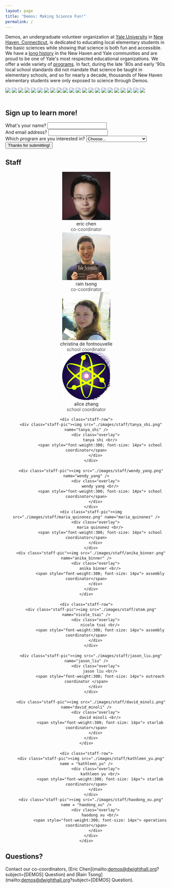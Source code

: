 ```yaml
---
layout: page
title: "Demos: Making Science Fun!"
permalink: /
---
```


<link rel="stylesheet" href="css/bootstrap.form.css">
<script src="//ajax.googleapis.com/ajax/libs/jquery/1/jquery.min.js"></script>
<script src="./js/jquery.cycle2.min.js"></script>
<link rel="stylesheet" type="text/css" href="./css/overlay.css" />

Demos, an undergraduate volunteer organization at [Yale University](http://www.yale.edu/) 
in [New Haven, Connecticut](http://www.cityofnewhaven.com/), is dedicated to educating local
elementary students in the basic sciences while showing that science is both fun
and accessible. We have a [long history](/demos/about/) in the New Haven and
Yale communities and are proud to be one of Yale's most respected educational
organizations.  We offer a wide variety of [programs](/demos/programs/). In
fact, during the late '80s and early '90s local school standards did not mandate
that science be taught in elementary schools, and so for nearly a decade,
thousands of New Haven elementary students were only exposed to science through
Demos.

<!--- Carousel slide of pictures -->
<div class="cycle-slideshow" data-cycle-random="true">
  <img src="./images/1.jpg">
  <img src="./images/2.jpg">
  <img src="./images/3.jpg">
  <img src="./images/4.jpg">
  <img src="./images/5.jpg">
  <img src="./images/6.jpg">
  <img src="./images/7.jpg">
  <img src="./images/8.jpg">
  <img src="./images/9.jpg">
  <img src="./images/10.jpg">
  <img src="./images/11.jpg">
  <img src="./images/12.jpg">
  <img src="./images/13.jpg">
  <img src="./images/14.jpg">
  <img src="./images/15.jpg">
  <img src="./images/16.jpg">
  <img src="./images/17.jpg">
  <img src="./images/18.jpg">
  <img src="./images/19.jpg">
  <img src="./images/20.jpg">
  <img src="./images/21.jpg">
  <img src="./images/22.jpg">
</div>

<br>

Sign up to learn more!
----------------------

<form action="//forms.brace.io/jason.liu@yale.edu" role="form" method="POST">
  <div class="form-group">
    <label for="name">What's your name?</label>
    <input type="text" name="name" class="form-control" required>
  </div>

  <div class="form-group">
    <label for="_replyto">And email address?</label>
    <input type="email" name="_replyto" class="form-control" required>
  </div>

  <div class="form-group">
    <label for="funding">Which program are you interested in?</label>
    <select name="program" class="form-control">
      <option value="">Choose...</option>
      <option>Weekly Classroom Program</option>
      <option>Assemblies</option>
      <option>StarLab</option>
    </select>
  </div>

  <div>
    <input type="hidden" name="_next" value="http://jasonkliu.github.io/demos/thanks/">
    <input type="submit" class="btn btn-lg" value="Thanks for submitting!">
  </div>
</form>

Staff
-----

<center>
<div class="section-team" id="section-team">
    <div class="staff-row">
        <div class="staff-pic"><img src="./images/staff/eric_chen.png" name="eric_chen" />
            <div class="overlay">
                eric chen <br/>
                <span style="font-weight:300; font-size: 14px"> co-coordinator</span>
            </div>
        </div>
        <div class="staff-pic"><img src="./images/staff/rain_tsong.png" name="rain_tsong" />
            <div class="overlay">
                rain tsong <br/>
                <span style="font-weight:300; font-size: 14px"> co-coordinator</span>
            </div>
        </div>
        <div class="staff-pic"><img src="./images/staff/christina_de_fontnouvelle.png" name="christina_de_fontnouvelle" />
            <div class="overlay">
                christina de fontnouvelle <br/>
                <span style="font-weight:300; font-size: 14px"> school coordinator</span>
            </div>
        </div>
        <div class="staff-pic"><img src="./images/staff/atom.png" name="alice_zhang" />
            <div class="overlay">
                alice zhang <br/>
                <span style="font-weight:300; font-size: 14px"> school coordinator</span>
            </div>
        </div>
    </div>

    <div class="staff-row">
        <div class="staff-pic"><img src="./images/staff/tanya_shi.png" name="tanya_shi" />
            <div class="overlay">
                tanya shi <br/>
                <span style="font-weight:300; font-size: 14px"> school coordinator</span>
            </div>
        </div>

        <div class="staff-pic"><img src="./images/staff/wendy_yang.png" name="wendy_yang" />
            <div class="overlay">
                wendy yang <br/>
                <span style="font-weight:300; font-size: 14px"> school coordinator</span>
            </div>
        </div>
        <div class="staff-pic"><img src="./images/staff/maria_quinonez.png" name="maria_quinonez" />
            <div class="overlay">
                maria quinonez <br/>
                <span style="font-weight:300; font-size: 14px"> school coordinator</span>
            </div>
        </div>
        <div class="staff-pic"><img src="./images/staff/anika_binner.png" name="anika_binner" />
            <div class="overlay">
                anika binner <br/>
                <span style="font-weight:300; font-size: 14px"> assembly coordinator</span>
            </div>
        </div>
    </div>

    <div class="staff-row">
        <div class="staff-pic"><img src="./images/staff/atom.png" name="nicole_tsai" />
            <div class="overlay">
                nicole tsai <br/>
                <span style="font-weight:300; font-size: 14px"> assembly coordinator</span>
            </div>
        </div>

        <div class="staff-pic"><img src="./images/staff/jason_liu.png" name="jason_liu" />
            <div class="overlay">
                jason liu <br/>
                <span style="font-weight:300; font-size: 14px"> outreach coordinator </span>
            </div>
        </div>

        <div class="staff-pic"><img src="./images/staff/david_minoli.png" name="david_minoli" />
            <div class="overlay">
                david minoli <br/>
                <span style="font-weight:300; font-size: 14px"> starlab coordinator</span>
            </div>
        </div>
    </div>

    <div class="staff-row">
        <div class="staff-pic"><img src="./images/staff/kathleen_yu.png" name = "kathleen_yu" />
            <div class="overlay">
                kathleen yu <br/>
                <span style="font-weight:300; font-size: 14px"> starlab coordinator</span>
            </div>
        </div>
        <div class="staff-pic"><img src="./images/staff/haodong_xu.png" name = "haodong_xu" />
            <div class="overlay">
                haodong xu <br/>
                <span style="font-weight:300; font-size: 14px"> operations coordinator</span>
            </div>
        </div>
    </div>
</div>
</center>

Questions?
----------
Contact our co-coordinators, [Eric Chen](mailto:demos@dwighthall.org?subject=[DEMOS] Question)
and [Rain Tsong](mailto:demos@dwighthall.org?subject=[DEMOS] Question). 

